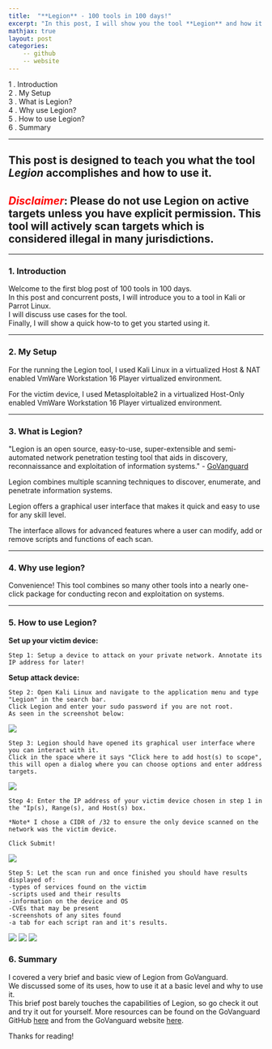 ```yaml
---
title:  "**Legion** - 100 tools in 100 days!"
excerpt: "In this post, I will show you the tool **Legion** and how it works."
mathjax: true
layout: post
categories:
    -- github
    -- website
---
```


1 . Introduction
<br>
2 . My Setup
<br>
3 . What is Legion?
<br>
4 . Why use Legion?
<br>
5 . How to use Legion?
<br>
6 . Summary

---

## This post is designed to teach you what the tool *Legion* accomplishes and how to use it.


## <span style="color:red">*Disclaimer*</span>: Please do not use Legion on active targets unless you have explicit permission. This tool will actively scan targets which is considered illegal in many jurisdictions.

---

### 1. Introduction

Welcome to the first blog post of 100 tools in 100 days.<br> 
In this post and concurrent posts, I will introduce you to a tool in Kali or Parrot Linux. <br>
I will discuss use cases for the tool.<br> 
Finally, I will show a quick how-to to get you started using it. 

---

### 2. My Setup

For the running the Legion tool, I used Kali Linux in a virtualized Host & NAT enabled VmWare Workstation 16 Player virtualized environment. 

For the victim device, I used Metasploitable2 in a virtualized Host-Only enabled VmWare Workstation 16 Player virtualized environment.

---

### 3. What is Legion?

"Legion is an open source, easy-to-use, super-extensible and semi-automated network penetration testing tool that aids in discovery, reconnaissance and exploitation of information systems." - [GoVanguard](https://govanguard.com/legion/)

Legion combines multiple scanning techniques to discover, enumerate, and penetrate information systems. 

Legion offers a graphical user interface that makes it quick and easy to use for any skill level. 

The interface allows for advanced features where a user can modify, add or remove scripts and functions of each scan. 

---

### 4. Why use legion?

Convenience! This tool combines so many other tools into a nearly one-click package for conducting recon and exploitation on systems. 

---

### 5. How to use Legion?

**Set up your victim device:**
    
    Step 1: Setup a device to attack on your private network. Annotate its IP address for later!

**Setup attack device:**

    Step 2: Open Kali Linux and navigate to the application menu and type "Legion" in the search bar. 
    Click Legion and enter your sudo password if you are not root. 
    As seen in the screenshot below:


![](https://raw.githubusercontent.com/matthewomccorkle/matthewomccorkle.github.io/master/_posts/assets/100%20tools/legion6.PNG)

    
    Step 3: Legion should have opened its graphical user interface where you can interact with it. 
    Click in the space where it says "Click here to add host(s) to scope", 
    this will open a dialog where you can choose options and enter address targets.


![](https://raw.githubusercontent.com/matthewomccorkle/matthewomccorkle.github.io/master/_posts/assets/100%20tools/legion1.PNG)


    Step 4: Enter the IP address of your victim device chosen in step 1 in the "Ip(s), Range(s), and Host(s) box. 
    
    *Note* I chose a CIDR of /32 to ensure the only device scanned on the network was the victim device. 

    Click Submit!


![](https://raw.githubusercontent.com/matthewomccorkle/matthewomccorkle.github.io/master/_posts/assets/100%20tools/legion2.PNG)


    Step 5: Let the scan run and once finished you should have results displayed of:
    -types of services found on the victim
    -scripts used and their results
    -information on the device and OS
    -CVEs that may be present
    -screenshots of any sites found
    -a tab for each script ran and it's results.


![](https://raw.githubusercontent.com/matthewomccorkle/matthewomccorkle.github.io/master/_posts/assets/100%20tools/legion3.PNG)
![](https://raw.githubusercontent.com/matthewomccorkle/matthewomccorkle.github.io/master/_posts/assets/100%20tools/legion4.PNG)
![](https://raw.githubusercontent.com/matthewomccorkle/matthewomccorkle.github.io/master/_posts/assets/100%20tools/legion5.PNG)


### 6. Summary

I covered a very brief and basic view of Legion from GoVanguard.<br> 
We discussed some of its uses, how to use it at a basic level and why to use it. <br>
This brief post barely touches the capabilities of Legion, so go check it out and try it out for yourself. More resources can be found on the GoVanguard GitHub [here](https://github.com/GoVanguard/legion) and from the GoVanguard website [here](https://govanguard.com/legion/).<br>

Thanks for reading!